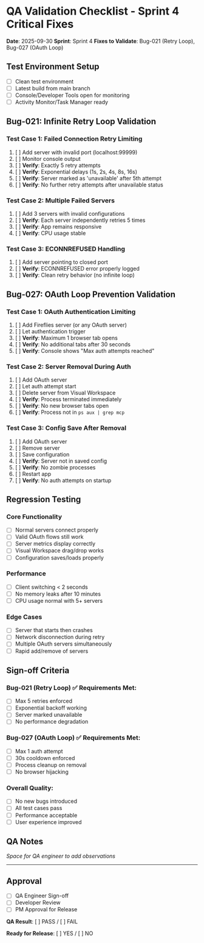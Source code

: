 # QA Validation Checklist - Sprint 4 Critical Fixes

**Date**: 2025-09-30
**Sprint**: Sprint 4
**Fixes to Validate**: Bug-021 (Retry Loop), Bug-027 (OAuth Loop)

## Test Environment Setup

- [ ] Clean test environment
- [ ] Latest build from main branch
- [ ] Console/Developer Tools open for monitoring
- [ ] Activity Monitor/Task Manager ready

## Bug-021: Infinite Retry Loop Validation

### Test Case 1: Failed Connection Retry Limiting
1. [ ] Add server with invalid port (localhost:99999)
2. [ ] Monitor console output
3. [ ] **Verify**: Exactly 5 retry attempts
4. [ ] **Verify**: Exponential delays (1s, 2s, 4s, 8s, 16s)
5. [ ] **Verify**: Server marked as 'unavailable' after 5th attempt
6. [ ] **Verify**: No further retry attempts after unavailable status

### Test Case 2: Multiple Failed Servers
1. [ ] Add 3 servers with invalid configurations
2. [ ] **Verify**: Each server independently retries 5 times
3. [ ] **Verify**: App remains responsive
4. [ ] **Verify**: CPU usage stable

### Test Case 3: ECONNREFUSED Handling
1. [ ] Add server pointing to closed port
2. [ ] **Verify**: ECONNREFUSED error properly logged
3. [ ] **Verify**: Clean retry behavior (no infinite loop)

## Bug-027: OAuth Loop Prevention Validation

### Test Case 1: OAuth Authentication Limiting
1. [ ] Add Fireflies server (or any OAuth server)
2. [ ] Let authentication trigger
3. [ ] **Verify**: Maximum 1 browser tab opens
4. [ ] **Verify**: No additional tabs after 30 seconds
5. [ ] **Verify**: Console shows "Max auth attempts reached"

### Test Case 2: Server Removal During Auth
1. [ ] Add OAuth server
2. [ ] Let auth attempt start
3. [ ] Delete server from Visual Workspace
4. [ ] **Verify**: Process terminated immediately
5. [ ] **Verify**: No new browser tabs open
6. [ ] **Verify**: Process not in `ps aux | grep mcp`

### Test Case 3: Config Save After Removal
1. [ ] Add OAuth server
2. [ ] Remove server
3. [ ] Save configuration
4. [ ] **Verify**: Server not in saved config
5. [ ] **Verify**: No zombie processes
6. [ ] Restart app
7. [ ] **Verify**: No auth attempts on startup

## Regression Testing

### Core Functionality
- [ ] Normal servers connect properly
- [ ] Valid OAuth flows still work
- [ ] Server metrics display correctly
- [ ] Visual Workspace drag/drop works
- [ ] Configuration saves/loads properly

### Performance
- [ ] Client switching < 2 seconds
- [ ] No memory leaks after 10 minutes
- [ ] CPU usage normal with 5+ servers

### Edge Cases
- [ ] Server that starts then crashes
- [ ] Network disconnection during retry
- [ ] Multiple OAuth servers simultaneously
- [ ] Rapid add/remove of servers

## Sign-off Criteria

### Bug-021 (Retry Loop) ✅ Requirements Met:
- [ ] Max 5 retries enforced
- [ ] Exponential backoff working
- [ ] Server marked unavailable
- [ ] No performance degradation

### Bug-027 (OAuth Loop) ✅ Requirements Met:
- [ ] Max 1 auth attempt
- [ ] 30s cooldown enforced
- [ ] Process cleanup on removal
- [ ] No browser hijacking

### Overall Quality:
- [ ] No new bugs introduced
- [ ] All test cases pass
- [ ] Performance acceptable
- [ ] User experience improved

## QA Notes
_Space for QA engineer to add observations_

---

## Approval

- [ ] QA Engineer Sign-off
- [ ] Developer Review
- [ ] PM Approval for Release

**QA Result**: [ ] PASS / [ ] FAIL

**Ready for Release**: [ ] YES / [ ] NO